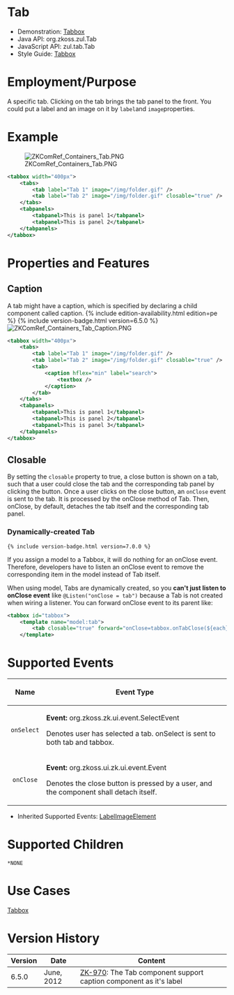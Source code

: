 

# Tab

- Demonstration: [Tabbox](http://www.zkoss.org/zkdemo/tabbox)
- Java API: <javadoc>org.zkoss.zul.Tab</javadoc>
- JavaScript API: <javadoc directory="jsdoc">zul.tab.Tab</javadoc>
- Style Guide: [
  Tabbox](ZK_Style_Guide/XUL_Component_Specification/Tabbox)

# Employment/Purpose

A specific tab. Clicking on the tab brings the tab panel to the front.
You could put a label and an image on it by `label`and
`image`properties.

# Example

<figure>
<img src="ZKComRef_Containers_Tab.PNG"
title="ZKComRef_Containers_Tab.PNG" />
<figcaption>ZKComRef_Containers_Tab.PNG</figcaption>
</figure>

``` xml
<tabbox width="400px">
    <tabs>
        <tab label="Tab 1" image="/img/folder.gif" />
        <tab label="Tab 2" image="/img/folder.gif" closable="true" />
    </tabs>
    <tabpanels>
        <tabpanel>This is panel 1</tabpanel>
        <tabpanel>This is panel 2</tabpanel>
    </tabpanels>
</tabbox>
```

# Properties and Features

## Caption

A tab might have a caption, which is specified by declaring a child
component called caption. {% include edition-availability.html edition=pe %} {% include
version-badge.html version=6.5.0 %}
![](ZKComRef_Containers_Tab_Caption.PNG "ZKComRef_Containers_Tab_Caption.PNG")

``` xml
<tabbox width="400px">
    <tabs>
        <tab label="Tab 1" image="/img/folder.gif" />
        <tab label="Tab 2" image="/img/folder.gif" closable="true" />
        <tab>
            <caption hflex="min" label="search">
                <textbox />
            </caption>
        </tab>
    </tabs>
    <tabpanels>
        <tabpanel>This is panel 1</tabpanel>
        <tabpanel>This is panel 2</tabpanel>
        <tabpanel>This is panel 3</tabpanel>
    </tabpanels>
</tabbox>
```

## Closable

By setting the `closable` property to true, a close button is shown on a
tab, such that a user could close the tab and the corresponding tab
panel by clicking the button. Once a user clicks on the close button, an
`onClose` event is sent to the tab. It is processed by the onClose
method of Tab. Then, onClose, by default, detaches the tab itself and
the corresponding tab panel.

### Dynamically-created Tab

`{% include version-badge.html version=7.0.0 %}`

If you assign a model to a Tabbox, it will do nothing for an onClose
event. Therefore, developers have to listen an onClose event to remove
the corresponding item in the model instead of Tab itself.

When using model, Tabs are dynamically created, so you **can't just
listen to onClose event** like `@Listen("onClose = tab")` because a Tab
is not created when wiring a listener. You can forward onClose event to
its parent like:

``` xml
<tabbox id="tabbox">
    <template name="model:tab">
        <tab closable="true" forward="onClose=tabbox.onTabClose(${each})"/>
    </template>
```

# Supported Events

<table>
<thead>
<tr class="header">
<th><center>
<p>Name</p>
</center></th>
<th><center>
<p>Event Type</p>
</center></th>
</tr>
</thead>
<tbody>
<tr class="odd">
<td><center>
<p><code>onSelect</code></p>
</center></td>
<td><p><strong>Event:</strong>
<javadoc>org.zkoss.zk.ui.event.SelectEvent</javadoc></p>
<p>Denotes user has selected a tab. onSelect is sent to both tab and
tabbox.</p></td>
</tr>
<tr class="even">
<td><center>
<p><code>onClose</code></p>
</center></td>
<td><p><strong>Event:</strong>
<javadoc>org.zkoss.ui.zk.ui.event.Event</javadoc></p>
<p>Denotes the close button is pressed by a user, and the component
shall detach itself.</p></td>
</tr>
</tbody>
</table>

- Inherited Supported Events: [
  LabelImageElement](ZK_Component_Reference/Base_Components/LabelImageElement#Supported_Events)

# Supported Children

`*NONE`

# Use Cases

[ Tabbox](ZK_Component_Reference/Containers/Tabbox#Use_Cases)

# Version History



| Version | Date       | Content                                                                                                     |
|---------|------------|-------------------------------------------------------------------------------------------------------------|
| 6.5.0   | June, 2012 | [ZK-970](http://tracker.zkoss.org/browse/ZK-970): The Tab component support caption component as it's label |


